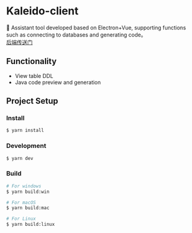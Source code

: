 # Kaleido-client
 🚀 Assistant tool developed based on Electron+Vue, supporting functions such as connecting to databases and generating code。  
[后端传送门](https://github.com/wp2code/kaleido)
## Functionality
- View table DDL
- Java code preview and generation

## Project Setup

### Install

```bash
$ yarn install
```

### Development

```bash
$ yarn dev
```

### Build

```bash
# For windows
$ yarn build:win

# For macOS
$ yarn build:mac

# For Linux
$ yarn build:linux
```
